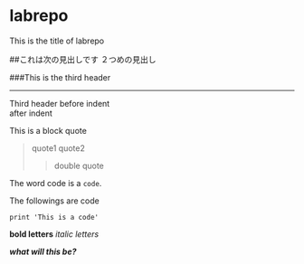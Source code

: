 # labrepo
This is the title of labrepo

##これは次の見出しです
２つめの見出し

###This is the third header
____
Third header
before indent  
after indent

This is a block quote
>quote1
>quote2
>>double quote

The word code is a `code`.

The followings are code
```
print 'This is a code'

```

**bold letters**
*italic letters*

***what will this be?***
